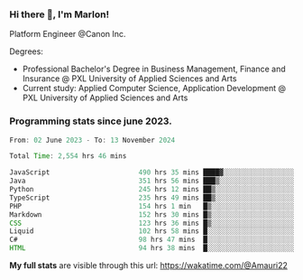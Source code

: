 
### Hi there 👋, I'm Marlon!

Platform Engineer @Canon Inc.

Degrees: 
- Professional Bachelor's Degree in Business Management, Finance and Insurance @ PXL University of Applied Sciences and Arts
- Current study: Applied Computer Science, Application Development @ PXL University of Applied Sciences and Arts

### Programming stats since june 2023.
<!--START_SECTION:waka-->

```java
From: 02 June 2023 - To: 13 November 2024

Total Time: 2,554 hrs 46 mins

JavaScript                      490 hrs 35 mins ████▓░░░░░░░░░░░░░░░░░░░░   18.87 %
Java                            351 hrs 56 mins ███▒░░░░░░░░░░░░░░░░░░░░░   13.54 %
Python                          245 hrs 12 mins ██▒░░░░░░░░░░░░░░░░░░░░░░   09.43 %
TypeScript                      235 hrs 49 mins ██▒░░░░░░░░░░░░░░░░░░░░░░   09.07 %
PHP                             154 hrs 1 min   █▒░░░░░░░░░░░░░░░░░░░░░░░   05.93 %
Markdown                        152 hrs 30 mins █▒░░░░░░░░░░░░░░░░░░░░░░░   05.87 %
CSS                             123 hrs 36 mins █▒░░░░░░░░░░░░░░░░░░░░░░░   04.76 %
Liquid                          102 hrs 58 mins █░░░░░░░░░░░░░░░░░░░░░░░░   03.96 %
C#                              98 hrs 47 mins  █░░░░░░░░░░░░░░░░░░░░░░░░   03.80 %
HTML                            94 hrs 38 mins  █░░░░░░░░░░░░░░░░░░░░░░░░   03.64 %
```

<!--END_SECTION:waka-->
**My full stats** are visible through this url: https://wakatime.com/@Amauri22

